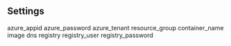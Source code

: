 
## Settings

azure_appid 
azure_password 
azure_tenant 
resource_group 
container_name 
image 
dns 
registry
registry_user 
registry_password
